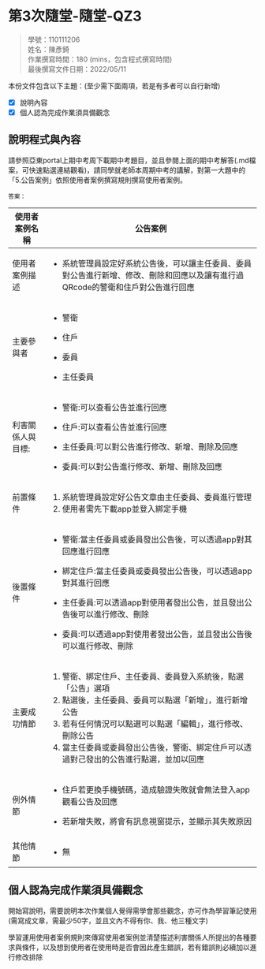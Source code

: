# 第3次隨堂-隨堂-QZ3
>
>學號：110111206
><br />
>姓名：陳彥錡
><br />
>作業撰寫時間：180 (mins，包含程式撰寫時間)
><br />
>最後撰寫文件日期：2022/05/11
>

本份文件包含以下主題：(至少需下面兩項，若是有多者可以自行新增)
- [x] 說明內容
- [x] 個人認為完成作業須具備觀念

## 說明程式與內容
請參照亞東portal上期中考周下載期中考題目，並且參閱上面的期中考解答(.md檔案，可快速點選連結觀看)，請同學就老師本周期中考的講解，對第一大題中的「5.公告案例」依照使用者案例撰寫規則撰寫使用者案例。

    答案：

 |  使用者案例名稱  | 公告案例  |
|  ----  | ----  |
| 使用者案例描述  |<ul><li> 系統管理員設定好系統公告後，可以讓主任委員、委員對公告進行新增、修改、刪除和回應以及讓有進行過QRcode的警衛和住戶對公告進行回應</ul></li> |
| 主要參與者  | <ul><li>警衛</ul></li><ul><li>住戶</ul></li><ul><li>委員</ul></li><ul><li>主任委員</ul></li>|
| 利害關係人與目標: |<ul><li>警衛:可以查看公告並進行回應</ul></li> <ul><li>住戶:可以查看公告並進行回應</ul></li> <ul><li>主任委員:可以對公告進行修改、新增、刪除及回應</ul></li> <ul><li>委員:可以對公告進行修改、新增、刪除及回應</ul></li> |
|  前置條件  | <ol><li>系統管理員設定好公告文章由主任委員、委員進行管理</li><li>使用者需先下載app並登入綁定手機</l></li> |
|  後置條件  | <ul><li>警衛:當主任委員或委員發出公告後，可以透過app對其回應進行回應</ul></li><ul><li>綁定住戶:當主任委員或委員發出公告後，可以透過app對其進行回應</ul></li><ul><li>主任委員:可以透過app對使用者發出公告，並且發出公告後可以進行修改、刪除</ul></li> <ul><li>委員:可以透過app對使用者發出公告，並且發出公告後可以進行修改、刪除</ul></li>   |
|  主要成功情節  | <ol><li>警衛、綁定住戶、主任委員、委員登入系統後，點選「公告」選項</li><li>點選後，主任委員、委員可以點選「新增」，進行新增公告</li><li>若有任何情況可以點選可以點選「編輯」，進行修改、刪除公告</li><li>當主任委員或委員發出公告後，警衛、綁定住戶可以透過對己發出的公告進行點選，並加以回應</ol> |
|  例外情節  | <ul><li>住戶若更換手機號碼，造成驗證失敗就會無法登入app觀看公告及回應</ul></li><ul><li>若新增失敗，將會有訊息視窗提示，並顯示其失敗原因</ul></li>  |
|  其他情節  | <ul><li>無 </ul></li> |


## 個人認為完成作業須具備觀念

開始寫說明，需要說明本次作業個人覺得需學會那些觀念，亦可作為學習筆記使用 (需寫成文章，需最少50字，並且文內不得有你、我、他三種文字)

學習運用使用者案例規則來傳寫使用者案例並清楚描述利害關係人所提出的各種要求與條件，以及想到使用者在使用時是否會因此產生錯誤，若有錯誤則必續加以進行修改排除